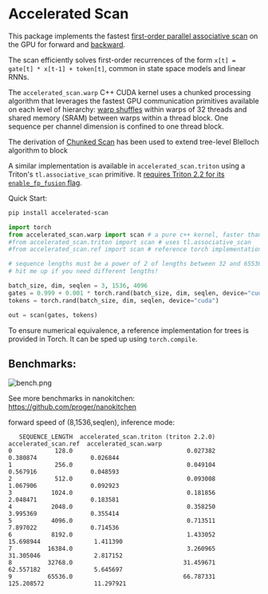 # Accelerated Scan

This package implements the fastest [first-order parallel associative scan](https://www.cs.cmu.edu/~guyb/papers/Ble93.pdf) on the GPU for forward and [backward](https://arxiv.org/abs/1709.04057).

The scan efficiently solves first-order recurrences of the form `x[t] = gate[t] * x[t-1] + token[t]`, common in state space models and linear RNNs.

The `accelerated_scan.warp` C++ CUDA kernel uses a chunked processing algorithm that leverages the fastest GPU communication primitives available
on each level of hierarchy: [warp shuffles](https://developer.nvidia.com/blog/using-cuda-warp-level-primitives/) within warps of 32 threads and shared memory (SRAM) between warps within a thread block. One sequence per channel dimension is confined to one thread block.

The derivation of [Chunked Scan](https://proger.github.io/posts/scan/chunk.html) has been used to extend tree-level Blelloch algorithm to block

A similar implementation is available in `accelerated_scan.triton` using a Triton's `tl.associative_scan` primitive. It [requires Triton 2.2 for its `enable_fp_fusion` flag](https://twitter.com/darkproger/status/1742663555835363635).

Quick Start:

```bash
pip install accelerated-scan
```

```python
import torch
from accelerated_scan.warp import scan # a pure c++ kernel, faster than cub
#from accelerated_scan.triton import scan # uses tl.associative_scan
#from accelerated_scan.ref import scan # reference torch implementation

# sequence lengths must be a power of 2 of lengths between 32 and 65536
# hit me up if you need different lengths!

batch_size, dim, seqlen = 3, 1536, 4096
gates = 0.999 + 0.001 * torch.rand(batch_size, dim, seqlen, device="cuda")
tokens = torch.rand(batch_size, dim, seqlen, device="cuda")

out = scan(gates, tokens)
```

To ensure numerical equivalence, a reference implementation for trees is provided in Torch. It can be sped up using `torch.compile`.

## Benchmarks:

![bench.png](bench.png)

See more benchmarks in nanokitchen: https://github.com/proger/nanokitchen


forward speed of (8,1536,seqlen), inference mode:
```
   SEQUENCE_LENGTH  accelerated_scan.triton (triton 2.2.0)  accelerated_scan.ref  accelerated_scan.warp
0            128.0                                0.027382              0.380874               0.026844
1            256.0                                0.049104              0.567916               0.048593
2            512.0                                0.093008              1.067906               0.092923
3           1024.0                                0.181856              2.048471               0.183581
4           2048.0                                0.358250              3.995369               0.355414
5           4096.0                                0.713511              7.897022               0.714536
6           8192.0                                1.433052             15.698944               1.411390
7          16384.0                                3.260965             31.305046               2.817152
8          32768.0                               31.459671             62.557182               5.645697
9          65536.0                               66.787331            125.208572              11.297921
```
